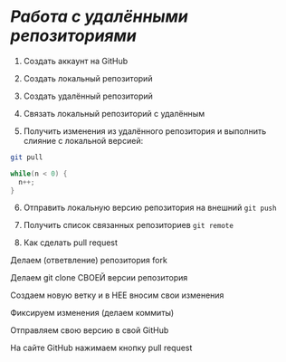 # ***Работа с удалёнными репозиториями***

1. Создать аккаунт на GitHub
2. Создать локальный репозиторий
3. Создать удалённый репозиторий
4. Связать локальный репозиторий с удалённым

5. Получить изменения из удалённого репозитория и выполнить слияние с локальной версией:
```bash
git pull
```
```C++
while(n < 0) {
  n++;
}
```

6. Отправить локальную версию репозитория на внешний `git push`

7. Получить список связанных репозиториев `git remote`

8. Как сделать pull request

Делаем (ответвление) репозитория fork

Делаем git clone СВОЕЙ версии репозитория 

Создаем новую ветку и в НЕЕ вносим свои изменения

Фиксируем изменения (делаем коммиты)

Отправляем свою версию в свой GitHub

На сайте GitHub нажимаем кнопку pull request
